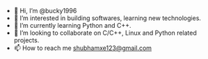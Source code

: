 - 👋 Hi, I’m @bucky1996
- 👀 I’m interested in building softwares, learning new technologies.
- 🌱 I’m currently learning Python and C++.
- 💞️ I’m looking to collaborate on C/C++, Linux and Python related projects.
- 📫 How to reach me shubhamxe123@gmail.com

<!---
bucky1996/bucky1996 is a ✨ special ✨ repository because its `README.md` (this file) appears on your GitHub profile.
You can click the Preview link to take a look at your changes.
--->
